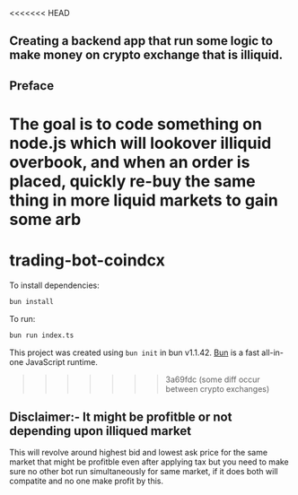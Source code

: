<<<<<<< HEAD
## Creating a backend app that run some logic to make money on crypto exchange that is illiquid.

## Preface 
 
The goal is to code something on node.js which will lookover illiquid overbook, and when an order 
is placed, quickly re-buy the same thing in more liquid markets to gain some arb 
=======
# trading-bot-coindcx

To install dependencies:

```bash
bun install
```

To run:

```bash
bun run index.ts
```

This project was created using `bun init` in bun v1.1.42. [Bun](https://bun.sh) is a fast all-in-one JavaScript runtime.
>>>>>>> 3a69fdc (some diff occur between crypto exchanges)

## Disclaimer:- It might be profitble or not depending upon illiqued market 

This will revolve around highest bid and lowest ask price for the same market that might be profitble even after applying tax but you need to make sure no other bot run simultaneously for same market, if it does both will compatite and no one make profit by this.
